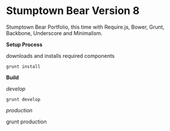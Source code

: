 Stumptown Bear Version 8
================

Stumptown Bear Portfolio, this time with Require.js, Bower, Grunt, Backbone, Underscore and Minimalism.




**Setup Process**

downloads and installs required components

    grunt install


**Build**

*develop*

    grunt develop 

*production*

grunt production